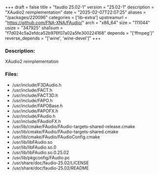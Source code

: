 +++
draft = false
title = "faudio 25.02-1"
version = "25.02-1"
description = "XAudio2 reimplementation"
date = "2025-02-07T22:07:25"
aliases = "/packages/220096"
categories = ['lib-extra']
upstreamurl = "https://github.com/FNA-XNA/FAudio/"
arch = "x86_64"
size = "111044"
usize = "347925"
sha1sum = "f7d024c5a2efdca52b976f07a02a5fe300224168"
depends = "['ffmpeg']"
reverse_depends = "['wine', 'wine-devel']"
+++
### Description: 
XAudio2 reimplementation

### Files: 
* /usr/include/F3DAudio.h
* /usr/include/FACT.h
* /usr/include/FACT3D.h
* /usr/include/FAPO.h
* /usr/include/FAPOBase.h
* /usr/include/FAPOFX.h
* /usr/include/FAudio.h
* /usr/include/FAudioFX.h
* /usr/lib/cmake/FAudio/FAudio-targets-shared-release.cmake
* /usr/lib/cmake/FAudio/FAudio-targets-shared.cmake
* /usr/lib/cmake/FAudio/FAudioConfig.cmake
* /usr/lib/libFAudio.so
* /usr/lib/libFAudio.so.0
* /usr/lib/libFAudio.so.0.25.02
* /usr/lib/pkgconfig/FAudio.pc
* /usr/share/doc/faudio-25.02/LICENSE
* /usr/share/doc/faudio-25.02/README
